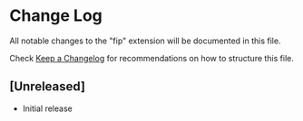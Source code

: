 # Change Log

All notable changes to the "fip" extension will be documented in this file.

Check [Keep a Changelog](http://keepachangelog.com/) for recommendations on how to structure this file.

## [Unreleased]

- Initial release
